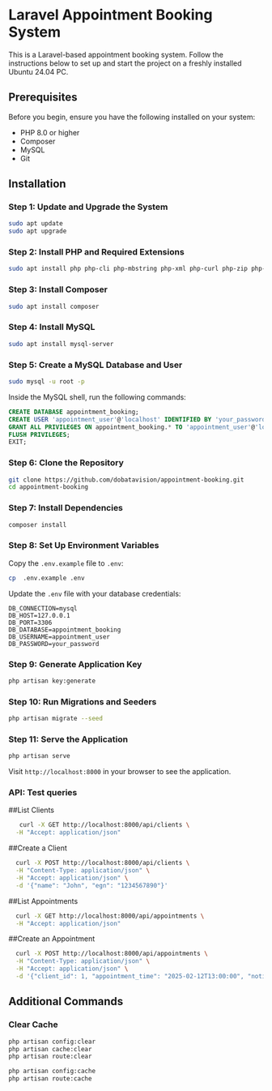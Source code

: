 
# Laravel Appointment Booking System

This is a Laravel-based appointment booking system. Follow the instructions below to set up and start the project on a freshly installed Ubuntu 24.04 PC.

## Prerequisites

Before you begin, ensure you have the following installed on your system:

- PHP 8.0 or higher
- Composer
- MySQL
- Git

## Installation

### Step 1: Update and Upgrade the System

```bash
sudo apt update
sudo apt upgrade
```

### Step 2: Install PHP and Required Extensions

```bash
sudo apt install php php-cli php-mbstring php-xml php-curl php-zip php-mysql php-gd php-bcmath php-json php-tokenizer php-pear php-dev
```

### Step 3: Install Composer

```bash
sudo apt install composer
```

### Step 4: Install MySQL

```bash
sudo apt install mysql-server
```


### Step 5: Create a MySQL Database and User

```bash
sudo mysql -u root -p
```

Inside the MySQL shell, run the following commands:

```sql
CREATE DATABASE appointment_booking;
CREATE USER 'appointment_user'@'localhost' IDENTIFIED BY 'your_password';
GRANT ALL PRIVILEGES ON appointment_booking.* TO 'appointment_user'@'localhost';
FLUSH PRIVILEGES;
EXIT;
```

### Step 6: Clone the Repository

```bash
git clone https://github.com/dobatavision/appointment-booking.git
cd appointment-booking
```

### Step 7: Install Dependencies

```bash
composer install
```

### Step 8: Set Up Environment Variables

Copy the `.env.example` file to `.env`:

```bash
cp  .env.example .env
```

Update the `.env` file with your database credentials:

```env
DB_CONNECTION=mysql
DB_HOST=127.0.0.1
DB_PORT=3306
DB_DATABASE=appointment_booking
DB_USERNAME=appointment_user
DB_PASSWORD=your_password
```

### Step 9: Generate Application Key

```bash
php artisan key:generate
```

### Step 10: Run Migrations and Seeders

```bash
php artisan migrate --seed
```

### Step 11: Serve the Application

```bash
php artisan serve
```

Visit `http://localhost:8000` in your browser to see the application.


### API: Test queries
##List Clients
```bash
   curl -X GET http://localhost:8000/api/clients \
  -H "Accept: application/json"
  ```

##Create a Client
```bash
  curl -X POST http://localhost:8000/api/clients \
  -H "Content-Type: application/json" \
  -H "Accept: application/json" \
  -d '{"name": "John", "egn": "1234567890"}'
```
##List Appointments
```bash
  curl -X GET http://localhost:8000/api/appointments \
  -H "Accept: application/json"
```
##Create an Appointment
```bash
  curl -X POST http://localhost:8000/api/appointments \
  -H "Content-Type: application/json" \
  -H "Accept: application/json" \
  -d '{"client_id": 1, "appointment_time": "2025-02-12T13:00:00", "notification_method": "Email"}'
```
## Additional Commands

### Clear Cache

```bash
php artisan config:clear
php artisan cache:clear
php artisan route:clear

php artisan config:cache
php artisan route:cache
```

